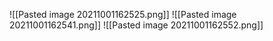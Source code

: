 ![[Pasted image 20211001162525.png]]
![[Pasted image 20211001162541.png]]
![[Pasted image 20211001162552.png]]